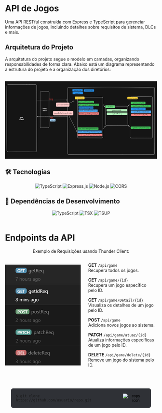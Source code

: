 <h1>API de Jogos</h1>
Uma API RESTful construída com Express e TypeScript para gerenciar informações de jogos, incluindo detalhes sobre requisitos de sistema, DLCs e mais.


<h2>Arquitetura do Projeto</h2>

<p>A arquitetura do projeto segue o modelo em camadas, organizando responsabilidades de forma clara. Abaixo está um diagrama representando a estrutura do projeto e a organização dos diretórios:</p>
<br>
<div style="display: flex; align-items: flex-start; gap: 20px;">
  <img src="./doc/Aqr-proj.PNG" alt="Arquitetura de Camadas do Projeto" style="width: 550px;">
  <pre>
src/
├── contracts/     # Interfaces para contratos entre camadas
├── controllers/   # Manipuladores de requisições
├── repositories/  # Acesso a dados
├── services/      # Lógica de negócios
├── utils/         # Funções auxiliares
├── app.ts         # Configuração do Express
├── routes.ts      # Rotas da API
└── server.ts      # Ponto de entrada do servidor
  </pre>
</div>



## 🛠 Tecnologias

<div align="center">
  <img src="https://img.shields.io/badge/TypeScript-2F3136?style=for-the-badge&logo=typescript" alt="TypeScript">
  <img src="https://img.shields.io/badge/Express.js-2F3136?style=for-the-badge&logo=express" alt="Express.js">
  <img src="https://img.shields.io/badge/Node.js-2F3136?style=for-the-badge&logo=node.js" alt="Node.js">
  <img src="https://img.shields.io/badge/CORS-2F3136?style=for-the-badge" alt="CORS">
</div>

## 🔧 Dependências de Desenvolvimento

<div align="center">
  <img src="https://img.shields.io/badge/TypeScript-2F3136?style=for-the-badge&logo=typescript" alt="TypeScript">
  <img src="https://img.shields.io/badge/TSX-2F3136?style=for-the-badge&logo=react" alt="TSX">
  <img src="https://img.shields.io/badge/TSUP-2F3136?style=for-the-badge&logo=typescript" alt="TSUP">
</div>


<br>
<h1>Endpoints da API</h1>

<p align="center">Exemplo de Requisições usando Thunder Client:</p>
<div align="left" style="display: flex; justify-content: center; align-items: center; gap: 20px;">
  <img src="./doc/Req-methods.PNG" alt="Endpoints da API" style="width: 300px;">
  <div>
    <p style="margin: 15px 5px; text-align: left;"><strong>GET</strong> <code>/api/game</code><br>
      Recupera todos os jogos.</p>
    <p style="margin: 15px 5px; text-align: left;"><strong>GET</strong> <code>/api/game/{id}</code><br>
      Recupera um jogo específico pelo ID.</p>
    <p style="margin: 15px 5px; text-align: left;"><strong>GET</strong> <code>/api/game/Detail/{id}</code><br>
      Visualiza os detalhes de um jogo pelo ID.</p>
    <p style="margin: 15px 5px; text-align: left;"><strong>POST</strong> <code>/api/game</code><br>
      Adiciona novos jogos ao sistema.</p>
    <p style="margin: 15px 5px; text-align: left;"><strong>PATCH</strong> <code>/api/game/atuaz/{id}</code><br>
      Atualiza informações específicas de um jogo pelo ID.</p>
    <p style="margin: 15px 5px; text-align: left;"><strong>DELETE</strong> <code>/api/game/delete/{id}</code><br>
      Remove um jogo do sistema pelo ID.</p>
  </div>
</div>
<br><br>
<div style="display: flex; align-items: center; justify-content: center; padding: 20px;">
  <div style="background-color: #2F3136; padding: 16px; border-radius: 6px; display: flex; align-items: center;">
    <code>$ git clone https://github.com/usuario/repo.git</code>
    <button onclick="navigator.clipboard.writeText('git clone https://github.com/usuario/repo.git')" style="margin-left: 16px; background: none; border: none; cursor: pointer;">
      <img width="20" src="https://img.icons8.com/material-outlined/24/000000/copy.png" alt="copy icon">
    </button>
  </div>
</div>
